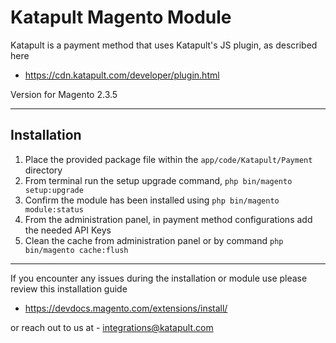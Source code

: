 # Katapult Magento Module

Katapult is a payment method that uses Katapult's JS plugin, as described here
- https://cdn.katapult.com/developer/plugin.html

Version for Magento 2.3.5

----

## Installation

1. Place the provided package file within the `app/code/Katapult/Payment` directory
2. From terminal run the setup upgrade command, `php bin/magento setup:upgrade`
3. Confirm the module has been installed using `php bin/magento module:status`
4. From the administration panel, in payment method configurations add the needed API Keys
5. Clean the cache from administration panel or by command `php bin/magento cache:flush`

----

If you encounter any issues during the installation or module use please review this installation guide
- https://devdocs.magento.com/extensions/install/

or reach out to us at - integrations@katapult.com
